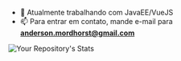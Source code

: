 - 🔭 Atualmente trabalhando com JavaEE/VueJS
- 📫 Para entrar em contato, mande e-mail para **anderson.mordhorst@gmail.com**

![Your Repository's Stats](https://github-readme-stats.vercel.app/api?username=anderson-mordhorst&show_icons=true&theme=dark)
<!--
![Your Repository's Stats](https://github-readme-stats.vercel.app/api/top-langs/?username=anderson-mordhorst&theme=dark)
![Your Repository's Stats](https://github-readme-stats.vercel.app/api/top-langs/?username=anderson-mordhorst&theme=dark)
-->
